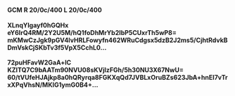 #### GCM R 20/0c/400 L 20/0c/400
**XLnqYlgayf0hGQHx**<br/>**eY6IrQ4RM/2Y2U5M/hQ1foDhMrYb2IbP5CUxrTh5wP8=**<br/>**mKMwCzJgk9pGV4lvHRLFowyfn462WRuCdgsx5dzB2J2ms5/CjhtRdvkBDmVskCjSKbTv3f5VpX5CchL0...**<br/><br/>
**72puHFavW2GaA+lC**<br/>**KZITQ7C9bAATm90NVU08sKVjlzFGh/5h30NU3X67NwU=**<br/>**60/tVUfeHJAjkp8a0hQRyrqa8FGKXqQd7JVBLxOruBZs623JbA+hnEI7vTrxXPqVhsN/MKIG1ymG0B4+...**
